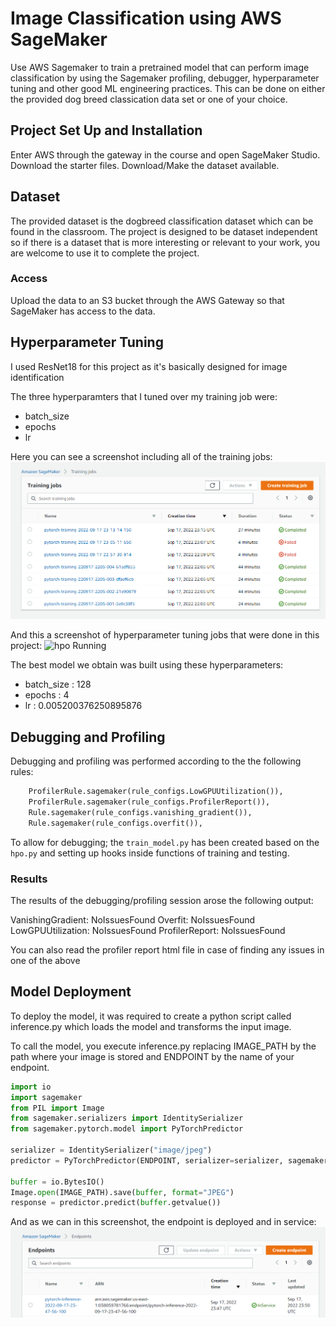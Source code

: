 # Image Classification using AWS SageMaker

Use AWS Sagemaker to train a pretrained model that can perform image classification by using the Sagemaker profiling, debugger, hyperparameter tuning and other good ML engineering practices. This can be done on either the provided dog breed classication data set or one of your choice.

## Project Set Up and Installation
Enter AWS through the gateway in the course and open SageMaker Studio. 
Download the starter files.
Download/Make the dataset available. 

## Dataset
The provided dataset is the dogbreed classification dataset which can be found in the classroom.
The project is designed to be dataset independent so if there is a dataset that is more interesting or relevant to your work, you are welcome to use it to complete the project.

### Access
Upload the data to an S3 bucket through the AWS Gateway so that SageMaker has access to the data. 

## Hyperparameter Tuning
I used ResNet18 for this project as it's basically designed for image identification

The three hyperparamters that I tuned over my training job were:

- batch_size
- epochs
- lr

Here you can see a screenshot including all of the training jobs:
![Training Running](./screenshots/training-jobs.png)

And this a screenshot of hyperparameter tuning jobs that were done in this project:
![hpo Running](./screenshots/hyperparameter_tuning.png)

The best model we obtain was built using these hyperparameters:

- batch_size : 128
- epochs : 4
- lr : 0.005200376250895876

## Debugging and Profiling

Debugging and profiling was performed according to the the following rules:

```python
    ProfilerRule.sagemaker(rule_configs.LowGPUUtilization()),
    ProfilerRule.sagemaker(rule_configs.ProfilerReport()),
    Rule.sagemaker(rule_configs.vanishing_gradient()),
    Rule.sagemaker(rule_configs.overfit()),
```

To allow for debugging; the `train_model.py` has been created based on the `hpo.py` and setting up hooks inside functions of training and testing.

### Results


The results of the debugging/profiling session arose the following output:


VanishingGradient: NoIssuesFound
Overfit: NoIssuesFound
LowGPUUtilization: NoIssuesFound
ProfilerReport: NoIssuesFound

You can also read the profiler report html file in case of finding any issues in one of the above


## Model Deployment
To deploy the model, it was required to create a python script called inference.py which loads the model and transforms the input image.

To call the model, you execute inference.py replacing IMAGE_PATH by the path where your image is stored and ENDPOINT by the name of your endpoint.
```python
import io
import sagemaker
from PIL import Image
from sagemaker.serializers import IdentitySerializer
from sagemaker.pytorch.model import PyTorchPredictor

serializer = IdentitySerializer("image/jpeg")
predictor = PyTorchPredictor(ENDPOINT, serializer=serializer, sagemaker_session=sagemaker.Session())

buffer = io.BytesIO()
Image.open(IMAGE_PATH).save(buffer, format="JPEG")
response = predictor.predict(buffer.getvalue())
```

And as we can in this screenshot, the endpoint is deployed and in service:
![Endpoint Running](./screenshots/Endpoint.png)


